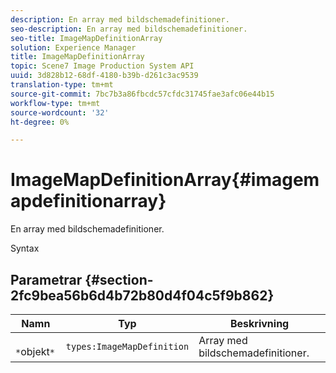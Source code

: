 ```yaml
---
description: En array med bildschemadefinitioner.
seo-description: En array med bildschemadefinitioner.
seo-title: ImageMapDefinitionArray
solution: Experience Manager
title: ImageMapDefinitionArray
topic: Scene7 Image Production System API
uuid: 3d828b12-68df-4180-b39b-d261c3ac9539
translation-type: tm+mt
source-git-commit: 7bc7b3a86fbcdc57cfdc31745fae3afc06e44b15
workflow-type: tm+mt
source-wordcount: '32'
ht-degree: 0%

---
```



# ImageMapDefinitionArray{#imagemapdefinitionarray}

En array med bildschemadefinitioner.

Syntax

## Parametrar {#section-2fc9bea56b6d4b72b80d4f04c5f9b862}

| Namn | Typ | Beskrivning |
|---|---|---|
| ` *`objekt`*` | `types:ImageMapDefinition` | Array med bildschemadefinitioner. |

